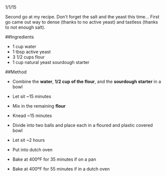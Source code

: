 1/1/15

Second go at my recipe. Don't forget the salt and the yeast this time...
First go came out way to dense (thanks to no active yeast) and tastless (thanks to not enough salt).

##Ingredients
- 1 cup water
- 1 tbsp active yeast
- 3 1/2 cups flour
- 1 cup natural yeast sourdough starter

##Method
- Combine the **water**, **1/2 cup of the flour**, and the **sourdough starter** in a bowl
- Let sit ~15 minutes

- Mix in the remaining **flour**
- Knead ~15 minutes

- Divide into two balls and place each in a floured and plastic covered bowl
- Let sit ~2 hours

- Put into dutch oven
- Bake at 400ºF for 35 minutes if on a pan
- Bake at 400ºF for 55 minutes if in a dutch oven